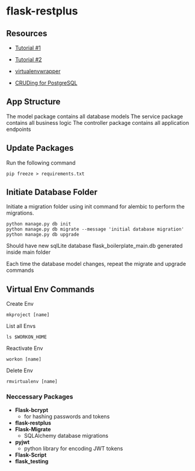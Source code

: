 # flask-restplus

## Resources

- [Tutorial #1](https://www.freecodecamp.org/news/how-to-use-python-and-flask-to-build-a-web-app-an-in-depth-tutorial-437dbfe9f1c6/ "Python and Flask Web App")

- [Tutorial #2](https://www.freecodecamp.org/news/structuring-a-flask-restplus-web-service-for-production-builds-c2ec676de563/#what-is-flask-restplus "Flask-RESTPlus Service")

- [virtualenvwrapper](https://virtualenvwrapper.readthedocs.io/en/latest/index.html "VirtualEnvWrapper Docs")

- [CRUDing for PostgreSQL](https://www.compose.com/articles/using-postgresql-through-sqlalchemy/ "PostgreSQL through SQLAlchemy")

## App Structure

The model package contains all database models
The service package contains all business logic
The controller package contains all application endpoints

## Update Packages

Run the following command

```os
pip freeze > requirements.txt
```

## Initiate Database Folder

Initiate a migration folder using init command for alembic to perform the migrations.

```os
python manage.py db init
python manage.py db migrate --message 'initial database migration'
python manage.py db upgrade
```

Should have new sqlLite database
flask_boilerplate_main.db
generated inside main folder

Each time the database model changes,
repeat the migrate and upgrade commands

## Virtual Env Commands

Create Env

```os
mkproject [name]
```

List all Envs

```os
ls $WORKON_HOME
```

Reactivate Env

```os
workon [name]
```

Delete Env

```os
rmvirtualenv [name]
```

### Neccessary Packages

- **Flask-bcrypt**
  - for hashing passwords and tokens
- **flask-restplus**
- **Flask-Migrate**
  - SQLAlchemy database migrations
- **pyjwt**
  - python library for encoding JWT tokens
- **Flask-Script**
- **flask_testing**
